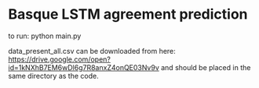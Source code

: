 # Basque LSTM agreement prediction

to run: python main.py

data_present_all.csv can be downloaded from here: https://drive.google.com/open?id=1kNXhB7EM6wDl6g7R8anxZ4onQE03Nv9v and should be placed in the same directory as the code.

